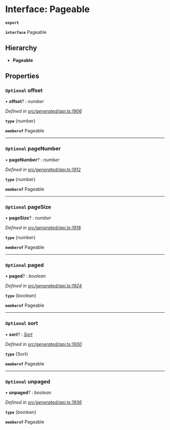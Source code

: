 # Interface: Pageable

**`export`** 

**`interface`** Pageable

## Hierarchy

* **Pageable**

## Properties

### `Optional` offset

• **offset**? : *number*

*Defined in [src/generated/api.ts:1906](https://github.com/mailslurp/mailslurp-client-ts-js/blob/c5d4ad1/src/generated/api.ts#L1906)*

**`type`** {number}

**`memberof`** Pageable

___

### `Optional` pageNumber

• **pageNumber**? : *number*

*Defined in [src/generated/api.ts:1912](https://github.com/mailslurp/mailslurp-client-ts-js/blob/c5d4ad1/src/generated/api.ts#L1912)*

**`type`** {number}

**`memberof`** Pageable

___

### `Optional` pageSize

• **pageSize**? : *number*

*Defined in [src/generated/api.ts:1918](https://github.com/mailslurp/mailslurp-client-ts-js/blob/c5d4ad1/src/generated/api.ts#L1918)*

**`type`** {number}

**`memberof`** Pageable

___

### `Optional` paged

• **paged**? : *boolean*

*Defined in [src/generated/api.ts:1924](https://github.com/mailslurp/mailslurp-client-ts-js/blob/c5d4ad1/src/generated/api.ts#L1924)*

**`type`** {boolean}

**`memberof`** Pageable

___

### `Optional` sort

• **sort**? : *[Sort](_generated_api_.sort.md)*

*Defined in [src/generated/api.ts:1930](https://github.com/mailslurp/mailslurp-client-ts-js/blob/c5d4ad1/src/generated/api.ts#L1930)*

**`type`** {Sort}

**`memberof`** Pageable

___

### `Optional` unpaged

• **unpaged**? : *boolean*

*Defined in [src/generated/api.ts:1936](https://github.com/mailslurp/mailslurp-client-ts-js/blob/c5d4ad1/src/generated/api.ts#L1936)*

**`type`** {boolean}

**`memberof`** Pageable
